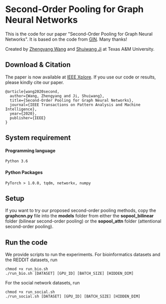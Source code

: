 # Second-Order Pooling for Graph Neural Networks
 
This is the code for our paper "Second-Order Pooling for Graph Neural Networks". It is based on the code from [GIN](https://github.com/weihua916/powerful-gnns). Many thanks!

Created by [Zhengyang Wang](http://people.tamu.edu/~zhengyang.wang/) and [Shuiwang Ji](http://people.tamu.edu/~sji/index.html) at Texas A&M University.

## Download & Citation

The paper is now available at [IEEE Xplore](https://ieeexplore.ieee.org/document/9104936). If you use our code or results, please kindly cite our paper.

```
@article{wang2020second,
  author={Wang, Zhengyang and Ji, Shuiwang},
  title={Second-Order Pooling for Graph Neural Networks},
  journal={IEEE Transactions on Pattern Analysis and Machine Intelligence}, 
  year={2020},
  publisher={IEEE}
}
```

## System requirement

#### Programming language
```
Python 3.6
```
#### Python Packages
```
PyTorch > 1.0.0, tqdm, networkx, numpy
```

## Setup

If you want to try our proposed second-order pooling methods, copy the **graphcnn.py** file into the **models** folder from either the **sopool_bilinear** folder (bilinear second-order pooling) or the **sopool_attn** folder (attentional second-order pooling).

## Run the code

We provide scripts to run the experiments. For bioinformatics datasets and the REDDIT datasets, run
```
chmod +x run_bio.sh
./run_bio.sh [DATASET] [GPU_ID] [BATCH_SIZE] [HIDDEN_DIM]
```

For the social network datasets, run
```
chmod +x run_social.sh
./run_social.sh [DATASET] [GPU_ID] [BATCH_SIZE] [HIDDEN_DIM]
```
